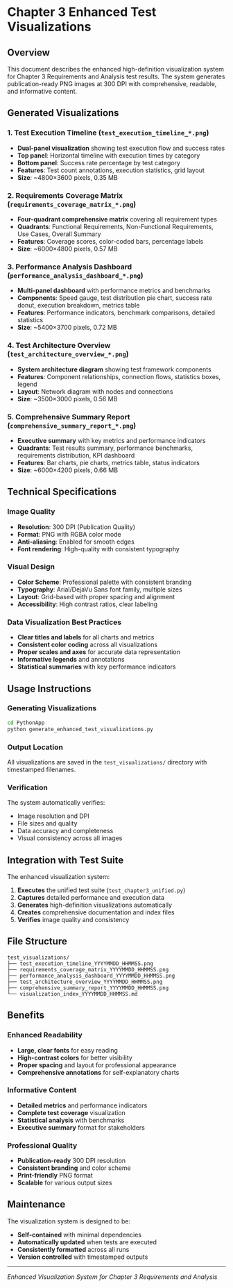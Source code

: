 # Chapter 3 Enhanced Test Visualizations

## Overview

This document describes the enhanced high-definition visualization system for Chapter 3 Requirements and Analysis test results. The system generates publication-ready PNG images at 300 DPI with comprehensive, readable, and informative content.

## Generated Visualizations

### 1. Test Execution Timeline (`test_execution_timeline_*.png`)
- **Dual-panel visualization** showing test execution flow and success rates
- **Top panel**: Horizontal timeline with execution times by category
- **Bottom panel**: Success rate percentage by test category
- **Features**: Test count annotations, execution statistics, grid layout
- **Size**: ~4800×3600 pixels, 0.35 MB

### 2. Requirements Coverage Matrix (`requirements_coverage_matrix_*.png`)
- **Four-quadrant comprehensive matrix** covering all requirement types
- **Quadrants**: Functional Requirements, Non-Functional Requirements, Use Cases, Overall Summary
- **Features**: Coverage scores, color-coded bars, percentage labels
- **Size**: ~6000×4800 pixels, 0.57 MB

### 3. Performance Analysis Dashboard (`performance_analysis_dashboard_*.png`)
- **Multi-panel dashboard** with performance metrics and benchmarks
- **Components**: Speed gauge, test distribution pie chart, success rate donut, execution breakdown, metrics table
- **Features**: Performance indicators, benchmark comparisons, detailed statistics
- **Size**: ~5400×3700 pixels, 0.72 MB

### 4. Test Architecture Overview (`test_architecture_overview_*.png`)
- **System architecture diagram** showing test framework components
- **Features**: Component relationships, connection flows, statistics boxes, legend
- **Layout**: Network diagram with nodes and connections
- **Size**: ~3500×3000 pixels, 0.56 MB

### 5. Comprehensive Summary Report (`comprehensive_summary_report_*.png`)
- **Executive summary** with key metrics and performance indicators
- **Quadrants**: Test results summary, performance benchmarks, requirements distribution, KPI dashboard
- **Features**: Bar charts, pie charts, metrics table, status indicators
- **Size**: ~6000×4200 pixels, 0.66 MB

## Technical Specifications

### Image Quality
- **Resolution**: 300 DPI (Publication Quality)
- **Format**: PNG with RGBA color mode
- **Anti-aliasing**: Enabled for smooth edges
- **Font rendering**: High-quality with consistent typography

### Visual Design
- **Color Scheme**: Professional palette with consistent branding
- **Typography**: Arial/DejaVu Sans font family, multiple sizes
- **Layout**: Grid-based with proper spacing and alignment
- **Accessibility**: High contrast ratios, clear labeling

### Data Visualization Best Practices
- **Clear titles and labels** for all charts and metrics
- **Consistent color coding** across all visualizations
- **Proper scales and axes** for accurate data representation
- **Informative legends** and annotations
- **Statistical summaries** with key performance indicators

## Usage Instructions

### Generating Visualizations
```bash
cd PythonApp
python generate_enhanced_test_visualizations.py
```

### Output Location
All visualizations are saved in the `test_visualizations/` directory with timestamped filenames.

### Verification
The system automatically verifies:
- Image resolution and DPI
- File sizes and quality
- Data accuracy and completeness
- Visual consistency across all images

## Integration with Test Suite

The enhanced visualization system:
1. **Executes** the unified test suite (`test_chapter3_unified.py`)
2. **Captures** detailed performance and execution data
3. **Generates** high-definition visualizations automatically
4. **Creates** comprehensive documentation and index files
5. **Verifies** image quality and consistency

## File Structure

```
test_visualizations/
├── test_execution_timeline_YYYYMMDD_HHMMSS.png
├── requirements_coverage_matrix_YYYYMMDD_HHMMSS.png
├── performance_analysis_dashboard_YYYYMMDD_HHMMSS.png
├── test_architecture_overview_YYYYMMDD_HHMMSS.png
├── comprehensive_summary_report_YYYYMMDD_HHMMSS.png
└── visualization_index_YYYYMMDD_HHMMSS.md
```

## Benefits

### Enhanced Readability
- **Large, clear fonts** for easy reading
- **High-contrast colors** for better visibility
- **Proper spacing** and layout for professional appearance
- **Comprehensive annotations** for self-explanatory charts

### Informative Content
- **Detailed metrics** and performance indicators
- **Complete test coverage** visualization
- **Statistical analysis** with benchmarks
- **Executive summary** format for stakeholders

### Professional Quality
- **Publication-ready** 300 DPI resolution
- **Consistent branding** and color scheme
- **Print-friendly** PNG format
- **Scalable** for various output sizes

## Maintenance

The visualization system is designed to be:
- **Self-contained** with minimal dependencies
- **Automatically updated** when tests are executed
- **Consistently formatted** across all runs
- **Version controlled** with timestamped outputs

---

*Enhanced Visualization System for Chapter 3 Requirements and Analysis*